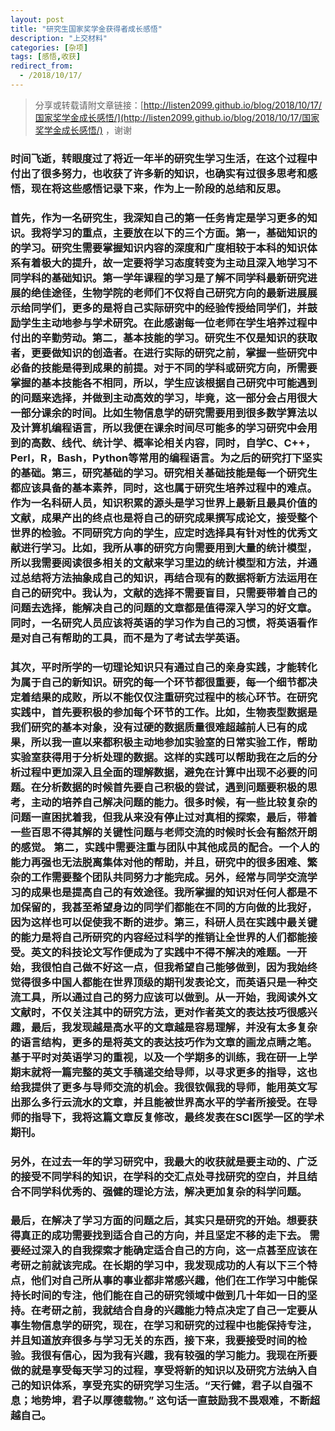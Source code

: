 ```yaml
---
layout: post
title: "研究生国家奖学金获得者成长感悟"
description: "上交材料"
categories: [杂项]
tags: [感悟,收获]
redirect_from:
  - /2018/10/17/
---
```

> 分享或转载请附文章链接：[http://listen2099.github.io/blog/2018/10/17/国家奖学金成长感悟/](http://listen2099.github.io/blog/2018/10/17/国家奖学金成长感悟/) ，谢谢
	
### 时间飞逝，转眼度过了将近一年半的研究生学习生活，在这个过程中付出了很多努力，也收获了许多新的知识，也确实有过很多思考和感悟，现在将这些感悟记录下来，作为上一阶段的总结和反思。

### 首先，作为一名研究生，我深知自己的第一任务肯定是学习更多的知识。我将学习的重点，主要放在以下的三个方面。第一，基础知识的的学习。研究生需要掌握知识内容的深度和广度相较于本科的知识体系有着极大的提升，故一定要将学习态度转变为主动且深入地学习不同学科的基础知识。第一学年课程的学习是了解不同学科最新研究进展的绝佳途径，生物学院的老师们不仅将自己研究方向的最新进展展示给同学们，更多的是将自己实际研究中的经验传授给同学们，并鼓励学生主动地参与学术研究。在此感谢每一位老师在学生培养过程中付出的辛勤劳动。第二，基本技能的学习。研究生不仅是知识的获取者，更要做知识的创造者。在进行实际的研究之前，掌握一些研究中必备的技能是得到成果的前提。对于不同的学科或研究方向，所需要掌握的基本技能各不相同，所以，学生应该根据自己研究中可能遇到的问题来选择，并做到主动高效的学习，毕竟，这一部分会占用很大一部分课余的时间。比如生物信息学的研究需要用到很多数学算法以及计算机编程语言，所以我便在课余时间尽可能多的学习研究中会用到的高数、线代、统计学、概率论相关内容，同时，自学C、C++，Perl，R，Bash，Python等常用的编程语言。为之后的研究打下坚实的基础。第三，研究基础的学习。研究相关基础技能是每一个研究生都应该具备的基本素养，同时，这也属于研究生培养过程中的难点。作为一名科研人员，知识积累的源头是学习世界上最新且最具价值的文献，成果产出的终点也是将自己的研究成果撰写成论文，接受整个世界的检验。不同研究方向的学生，应定时选择具有针对性的优秀文献进行学习。比如，我所从事的研究方向需要用到大量的统计模型，所以我需要阅读很多相关的文献来学习里边的统计模型和方法，并通过总结将方法抽象成自己的知识，再结合现有的数据将新方法运用在自己的研究中。我认为，文献的选择不需要盲目，只需要带着自己的问题去选择，能解决自己的问题的文章都是值得深入学习的好文章。同时，一名研究人员应该将英语的学习作为自己的习惯，将英语看作是对自己有帮助的工具，而不是为了考试去学英语。

### 其次，平时所学的一切理论知识只有通过自己的亲身实践，才能转化为属于自己的新知识。研究的每一个环节都很重要，每一个细节都决定着结果的成败，所以不能仅仅注重研究过程中的核心环节。在研究实践中，首先要积极的参加每个环节的工作。比如，生物表型数据是我们研究的基本对象，没有过硬的数据质量很难超越前人已有的成果，所以我一直以来都积极主动地参加实验室的日常实验工作，帮助实验室获得用于分析处理的数据。这样的实践可以帮助我在之后的分析过程中更加深入且全面的理解数据，避免在计算中出现不必要的问题。在分析数据的时候首先要自己积极的尝试，遇到问题要积极的思考，主动的培养自己解决问题的能力。很多时候，有一些比较复杂的问题一直困扰着我，但我从来没有停止过对真相的探索，最后，带着一些百思不得其解的关键性问题与老师交流的时候时长会有豁然开朗的感觉。 第二，实践中需要注重与团队中其他成员的配合。一个人的能力再强也无法脱离集体对他的帮助，并且，研究中的很多困难、繁杂的工作需要整个团队共同努力才能完成。另外，经常与同学交流学习的成果也是提高自己的有效途径。我所掌握的知识对任何人都是不加保留的，我甚至希望身边的同学们都能在不同的方向做的比我好，因为这样也可以促使我不断的进步。第三，科研人员在实践中最关键的能力是将自己所研究的内容经过科学的推销让全世界的人们都能接受。英文的科技论文写作便成为了实践中不得不解决的难题。一开始，我很怕自己做不好这一点，但我希望自己能够做到，因为我始终觉得很多中国人都能在世界顶级的期刊发表论文，而英语只是一种交流工具，所以通过自己的努力应该可以做到。从一开始，我阅读外文文献时，不仅关注其中的研究方法，更对作者英文的表达技巧很感兴趣，最后，我发现越是高水平的文章越是容易理解，并没有太多复杂的语言结构，更多的是将英文的表达技巧作为文章的画龙点睛之笔。基于平时对英语学习的重视，以及一个学期多的训练，我在研一上学期末就将一篇完整的英文手稿递交给导师，以寻求更多的指导，这也给我提供了更多与导师交流的机会。我很钦佩我的导师，能用英文写出那么多行云流水的文章，并且能被世界高水平的学者所接受。在导师的指导下，我将这篇文章反复修改，最终发表在SCI医学一区的学术期刊。

### 另外，在过去一年的学习研究中，我最大的收获就是要主动的、广泛的接受不同学科的知识，在学科的交汇点处寻找研究的空白，并且结合不同学科优秀的、强健的理论方法，解决更加复杂的科学问题。

### 最后，在解决了学习方面的问题之后，其实只是研究的开始。想要获得真正的成功需要找到适合自己的方向，并且坚定不移的走下去。 需要经过深入的自我探索才能确定适合自己的方向，这一点甚至应该在考研之前就该完成。在长期的学习中，我发现成功的人有以下三个特点，他们对自己所从事的事业都非常感兴趣，他们在工作学习中能保持长时间的专注，他们能在自己的研究领域中做到几十年如一日的坚持。在考研之前，我就结合自身的兴趣能力特点决定了自己一定要从事生物信息学的研究，现在，在学习和研究的过程中也能保持专注，并且知道放弃很多与学习无关的东西，接下来，我要接受时间的检验。我很有信心，因为我有兴趣，我有较强的学习能力。我现在所要做的就是享受每天学习的过程，享受将新的知识以及研究方法纳入自己的知识体系，享受充实的研究学习生活。“天行健，君子以自强不息；地势坤，君子以厚德载物。” 这句话一直鼓励我不畏艰难，不断超越自己。

